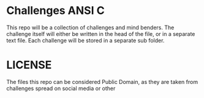 # Challenges ANSI C

This repo will be a collection of challenges and mind benders. The challenge itself will either be written in the head of the file, or in a separate text file. Each challenge will be stored in a separate sub folder.

# LICENSE

The files this repo can be considered Public Domain, as they are taken from challenges spread on social media or other
